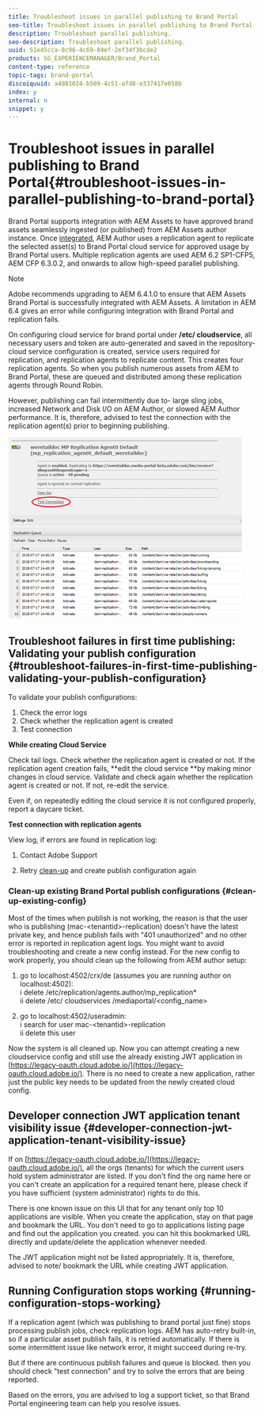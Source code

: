 ```yaml
---
title: Troubleshoot issues in parallel publishing to Brand Portal
seo-title: Troubleshoot issues in parallel publishing to Brand Portal
description: Troubleshoot parallel publishing.
seo-description: Troubleshoot parallel publishing.
uuid: 51e45cca-8c96-4c69-84ef-2ef34f3bcde2
products: SG_EXPERIENCEMANAGER/Brand_Portal
content-type: reference
topic-tags: brand-portal
discoiquuid: a4801024-b509-4c51-afd8-e337417e658b
index: y
internal: n
snippet: y
---
```


# Troubleshoot issues in parallel publishing to Brand Portal{#troubleshoot-issues-in-parallel-publishing-to-brand-portal}

Brand Portal supports integration with AEM Assets to have approved brand assets seamlessly ingested (or published) from AEM Assets author instance. Once [integrated](https://helpx.adobe.com/experience-manager/6-5/assets/using/brand-portal-configuring-integration.html), AEM Author uses a replication agent to replicate the selected asset(s) to Brand Portal cloud service for approved usage by Brand Portal users. Multiple replication agents are used AEM 6.2 SP1-CFP5, AEM CFP 6.3.0.2, and onwards to allow high-speed parallel publishing.

>[!NOTE]
>
>Adobe recommends upgrading to AEM 6.4.1.0 to ensure that AEM Assets Brand Portal is successfully integrated with AEM Assets. A limitation in AEM 6.4 gives an error while configuring integration with Brand Portal and replication fails.

On configuring cloud service for brand portal under **/etc/  cloudservice**, all necessary users and token are auto-generated and saved in the repository- cloud service configuration is created, service users required for replication, and replication agents to replicate content. This creates four replication agents. So when you publish numerous assets from AEM to Brand Portal, these are queued and distributed among these replication agents through Round Robin.

However, publishing can fail intermittently due to- large sling jobs, increased Network and Disk I/O on AEM Author, or slowed AEM Author performance. It is, therefore, advised to test the connection with the replication agent(s) prior to beginning publishing.

![](assets/test-connection.png) 

## Troubleshoot failures in first time publishing: Validating your publish configuration {#troubleshoot-failures-in-first-time-publishing-validating-your-publish-configuration}

To validate your publish configurations:

1. Check the error logs
1. Check whether the replication agent is created
1. Test connection

**While creating Cloud Service**

Check tail logs. Check whether the replication agent is created or not. If the replication agent creation fails, **edit the cloud service **by making minor changes in cloud service. Validate and check again whether the replication agent is created or not. If not, re-edit the service.

Even if, on repeatedly editing the cloud service it is not configured properly, report a daycare ticket.

**Test connection with replication agents**

View log, if errors are found in replication log:

1. Contact Adobe Support

2. Retry [clean-up](../using/troubleshoot-parallel-publishing.md#clean-up-existing-config) and create publish configuration again

<!--
Comment Type: remark
Last Modified By: Mini Gulati (mgulati)
Last Modified Date: 2018-06-21T22:56:21.256-0400
<p>?? check and compare public key. At times public key is different</p>
<p>?? another thing to check in /useradmin</p>
-->

### Clean-up existing Brand Portal publish configurations {#clean-up-existing-config}

Most of the times when publish is not working, the reason is that the user who is publishing (mac-&lt;tenantid&gt;-replication) doesn't have the latest private key, and hence publish fails with "401 unauthorized" and no other error is reported in replication agent logs. You might want to avoid troubleshooting and create a new config instead. For the new config to work properly, you should clean up the following from AEM author setup:

1. go to localhost:4502/crx/de (assumes you are running author on localhost:4502):  
   i delete /etc/replication/agents.author/mp_replication&#42;  
   ii delete /etc/  cloudservices /mediaportal/&lt;config_name&gt;

1. go to localhost:4502/useradmin:  
   i search for user mac-&lt;tenantid&gt;-replication  
   ii delete this user

Now the system is all cleaned up. Now you can attempt creating a new  cloudservice  config and still use the already existing JWT application in [https://legacy-oauth.cloud.adobe.io/](https://legacy-oauth.cloud.adobe.io/). There is no need to create a new application, rather just the public key needs to be updated from the newly created cloud config.

## Developer connection JWT application tenant visibility issue {#developer-connection-jwt-application-tenant-visibility-issue}

If on [https://legacy-oauth.cloud.adobe.io/](https://legacy-oauth.cloud.adobe.io/), all the  orgs  (tenants) for which the current users hold system administrator are listed. If you don't find the org name here or you can't create an application for a required tenant here, please check if you have sufficient (system administrator) rights to do this.

There is one known issue on this UI that for any tenant only top 10 applications are visible. When you create the application, stay on that page and bookmark the URL. You don't need to go to applications listing page and find out the application you created. you can hit this bookmarked URL directly and update/delete the application whenever needed.

The JWT application might not be listed appropriately. It is, therefore, advised to note/ bookmark the URL while creating JWT application.

## Running Configuration stops working {#running-configuration-stops-working}

<!--
Comment Type: draft

<p>If the running configuration stops working, either of the following two possibilities
<g class="gr_ gr_15 gr-alert gr_gramm gr_inline_cards gr_run_anim Grammar multiReplace" data-gr-id="15" id="15" style="font-size: 12px;">
are
</g> there:</p>
<p>1.
<g class="gr_ gr_14 gr-alert gr_gramm gr_inline_cards gr_run_anim Grammar only-ins doubleReplace replaceWithoutSep" data-gr-id="14" id="14">
Connection
</g> has failed, or</p>
<p>2. Publish has failed with permission to dam-replication-service denied, while connection has passed </p>
<p>If the connection has failed [1], the
<g class="gr_ gr_10 gr-alert gr_spell gr_inline_cards gr_run_anim ContextualSpelling ins-del multiReplace" data-gr-id="10" id="10">
fail safe
</g> way to fix it is to <a href="../using/troubleshoot-parallel-publishing.md#main-pars-header-1664955658">clean up</a> the existing Brand Portal publish configuration and recreate a publish configuration. </p>
<p>However, if the
<g class="gr_ gr_18 gr-alert gr_spell gr_inline_cards gr_run_anim ContextualSpelling" data-gr-id="18" id="18">
publish
</g> has failed with
<g class="gr_ gr_16 gr-alert gr_gramm gr_inline_cards gr_run_anim Grammar only-ins doubleReplace replaceWithoutSep" data-gr-id="16" id="16">
permission
</g> denied to dam-replication-service, raise a support ticket.</p>
-->

If a replication agent (which was publishing to brand portal just fine) stops processing publish jobs, check replication logs. AEM has auto-retry built-in, so if a particular asset publish fails, it is retried automatically. If there is some intermittent issue like network error, it might succeed during re-try.

But if there are continuous publish failures and queue is blocked. then you should check "test connection" and try to solve the errors that are being reported.

Based on the errors, you are advised to log a support ticket, so that Brand Portal engineering team can help you resolve issues.
